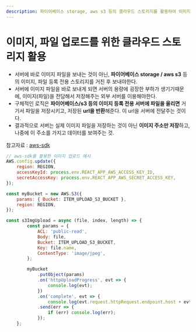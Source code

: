 ```yaml
---
description: 파이어베이스 storage, aws s3 등의 클라우드 스토리지를 활용하여 이미지 및 파일 관리를 하는 방식에 대해 알아봅시다.
---
```


# 이미지, 파일 업로드를 위한 클라우드 스토리지 활용

* 서버에 바로 이미지 파일을 보내는 것이 아닌, **파이어베이스 storage / aws s3** 등의 이미지, 파일 등록 전용 스토리지를 거친 후 보내야한다.
* 서버에 이미지 파일을 바로 보내게 되면 서버의 용량에 굉장한 부하가 생기기때문에, 이미지(파일)을 전담해서 저장해주는 외부 서버를 이용해야한다.
* 구체적인 로직은 **파이어베이스/s3 등의 이미지 등록 전용 서버에 파일을 올리면** 거기서 파일을 저장시키고, 저장된 **url을 반환**해준다. 이 url을 서버에 전달주는 것이다.
* 결과적으로 서버는 실제 이미지 파일을 저장하는 것이 아닌 **이미지 주소만 저장**하고, 나중에 이 주소를 가지고 데이터를 보여주는 것.

참고자료 : [aws-sdk](https://www.npmjs.com/package/aws-sdk)

```jsx
// aws-sdk를 활용한 이미지 업로드 예시
AWS.config.update({
	region: REGION,
	accessKeyId: process.env.REACT_APP_AWS_ACCESS_KEY_ID,
	secretAccessKey: process.env.REACT_APP_AWS_SECRET_ACCESS_KEY,
});

const myBucket = new AWS.S3({
	params: { Bucket: ITEM_UPLOAD_S3_BUCKET },
	region: REGION,
});
```

```jsx
const s3ImgUpload = async (file, index, length) => {
		const params = {
			ACL: 'public-read',
			Body: file,
			Bucket: ITEM_UPLOAD_S3_BUCKET,
			Key: file.name,
			ContentType: 'image/jpeg',
		};

		myBucket
			.putObject(params)
			.on('httpUploadProgress', evt => {
				console.log(evt); 
			})
			.on('complete', evt => {
				console.log(evt.request.httpRequest.endpoint.host + evt.request.httpRequest.path);
			.send(err => {
				if (err) console.log(err);
			});
	};
```
